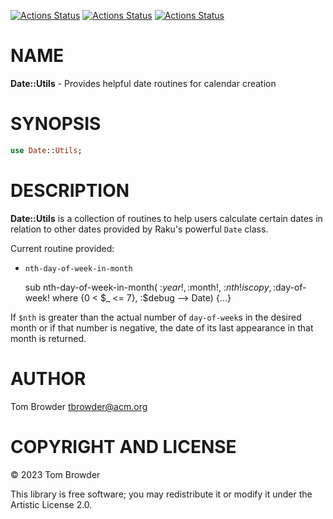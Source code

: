 [![Actions Status](https://github.com/tbrowder/Date-Utils/actions/workflows/linux.yml/badge.svg)](https://github.com/tbrowder/Date-Utils/actions) [![Actions Status](https://github.com/tbrowder/Date-Utils/actions/workflows/macos.yml/badge.svg)](https://github.com/tbrowder/Date-Utils/actions) [![Actions Status](https://github.com/tbrowder/Date-Utils/actions/workflows/windows.yml/badge.svg)](https://github.com/tbrowder/Date-Utils/actions)

NAME
====

**Date::Utils** - Provides helpful date routines for calendar creation

SYNOPSIS
========

```raku
use Date::Utils;
```

DESCRIPTION
===========

**Date::Utils** is a collection of routines to help users calculate certain dates in relation to other dates provided by Raku's powerful `Date` class.

Current routine provided:

  * `nth-day-of-week-in-month`

    sub nth-day-of-week-in-month(
         :$year!, :$month!, :$nth! is copy, 
         :$day-of-week! where {0 < $_ <= 7}, 
         :$debug
         --> Date) {...}

If `$nth` is greater than the actual number of `day-of-week`s in the desired month or if that number is negative, the date of its last appearance in that month is returned.

AUTHOR
======

Tom Browder <tbrowder@acm.org>

COPYRIGHT AND LICENSE
=====================

© 2023 Tom Browder

This library is free software; you may redistribute it or modify it under the Artistic License 2.0.

